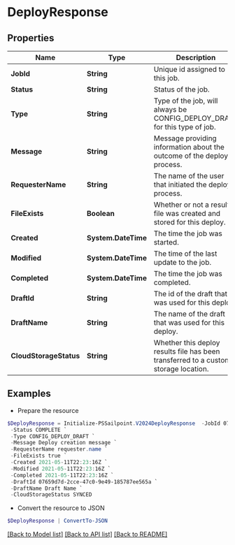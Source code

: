 # DeployResponse
## Properties

Name | Type | Description | Notes
------------ | ------------- | ------------- | -------------
**JobId** | **String** | Unique id assigned to this job. | [optional] 
**Status** | **String** | Status of the job. | [optional] 
**Type** | **String** | Type of the job, will always be CONFIG_DEPLOY_DRAFT for this type of job. | [optional] 
**Message** | **String** | Message providing information about the outcome of the deploy process. | [optional] 
**RequesterName** | **String** | The name of the user that initiated the deploy process. | [optional] 
**FileExists** | **Boolean** | Whether or not a results file was created and stored for this deploy. | [optional] [default to $true]
**Created** | **System.DateTime** | The time the job was started. | [optional] 
**Modified** | **System.DateTime** | The time of the last update to the job. | [optional] 
**Completed** | **System.DateTime** | The time the job was completed. | [optional] 
**DraftId** | **String** | The id of the draft that was used for this deploy. | [optional] 
**DraftName** | **String** | The name of the draft that was used for this deploy. | [optional] 
**CloudStorageStatus** | **String** | Whether this deploy results file has been transferred to a customer storage location. | [optional] 

## Examples

- Prepare the resource
```powershell
$DeployResponse = Initialize-PSSailpoint.V2024DeployResponse  -JobId 07659d7d-2cce-47c0-9e49-185787ee565a `
 -Status COMPLETE `
 -Type CONFIG_DEPLOY_DRAFT `
 -Message Deploy creation message `
 -RequesterName requester.name `
 -FileExists true `
 -Created 2021-05-11T22:23:16Z `
 -Modified 2021-05-11T22:23:16Z `
 -Completed 2021-05-11T22:23:16Z `
 -DraftId 07659d7d-2cce-47c0-9e49-185787ee565a `
 -DraftName Draft Name `
 -CloudStorageStatus SYNCED
```

- Convert the resource to JSON
```powershell
$DeployResponse | ConvertTo-JSON
```

[[Back to Model list]](../README.md#documentation-for-models) [[Back to API list]](../README.md#documentation-for-api-endpoints) [[Back to README]](../README.md)

